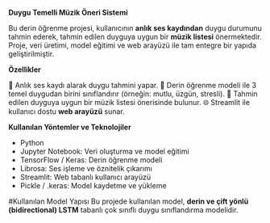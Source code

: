 **Duygu Temelli Müzik Öneri Sistemi**

Bu derin öğrenme projesi, kullanıcının **anlık ses kaydından** duygu durumunu tahmin ederek, tahmin edilen duyguya uygun bir **müzik listesi** önermektedir. Proje, veri üretimi, model eğitimi ve web arayüzü ile tam entegre bir yapıda geliştirilmiştir.


**Özellikler**

 🎤 Anlık ses kaydı alarak duygu tahmini yapar.
 🤖 Derin öğrenme modeli ile 3 temel duygudan birini sınıflandırır (örneğin: mutlu, üzgün, stresli).
 🎵 Tahmin edilen duyguya uygun bir müzik listesi önerisinde bulunur.
 🌐 Streamlit ile kullanıcı dostu **web arayüzü** sunar.

**Kullanılan Yöntemler ve Teknolojiler**

- Python 
- Jupyter Notebook: Veri oluşturma ve model eğitimi
- TensorFlow / Keras: Derin öğrenme modeli
- Librosa: Ses işleme ve öznitelik çıkarımı
- Streamlit: Web tabanlı kullanıcı arayüzü
- Pickle / .keras: Model kaydetme ve yükleme


#Kullanılan Model Yapısı
Bu projede kullanılan model, **derin ve çift yönlü (bidirectional) LSTM** tabanlı çok sınıflı duygu sınıflandırma modelidir.
